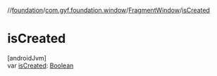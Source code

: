 //[foundation](../../../index.md)/[com.gyf.foundation.window](../index.md)/[FragmentWindow](index.md)/[isCreated](is-created.md)

# isCreated

[androidJvm]\
var [isCreated](is-created.md): [Boolean](https://kotlinlang.org/api/core/kotlin-stdlib/kotlin/-boolean/index.html)